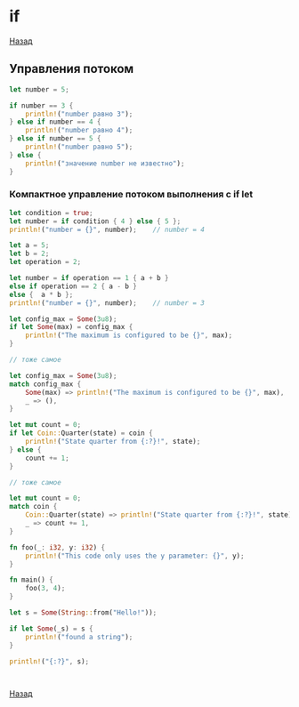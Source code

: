 # if

[Назад][back]

## Управления потоком

```rust
let number = 5;

if number == 3 {
    println!("number равно 3");
} else if number == 4 {
    println!("number равно 4");
} else if number == 5 {
    println!("number равно 5");
} else {
    println!("значение number не известно");
}
```

### Компактное управление потоком выполнения с if let

```rust
let condition = true;
let number = if condition { 4 } else { 5 };
println!("number = {}", number);    // number = 4
```

```rust
let a = 5;
let b = 2;
let operation = 2;

let number = if operation == 1 { a + b }
else if operation == 2 { a - b }
else {  a * b };
println!("number = {}", number);    // number = 3
```

```rust
let config_max = Some(3u8);
if let Some(max) = config_max {
    println!("The maximum is configured to be {}", max);
}

// тоже самое

let config_max = Some(3u8);
match config_max {
    Some(max) => println!("The maximum is configured to be {}", max),
    _ => (),
}
```

```rust
let mut count = 0;
if let Coin::Quarter(state) = coin {
    println!("State quarter from {:?}!", state);
} else {
    count += 1;
}

// тоже самое

let mut count = 0;
match coin {
    Coin::Quarter(state) => println!("State quarter from {:?}!", state),
    _ => count += 1,
}
```

```rust
fn foo(_: i32, y: i32) {
    println!("This code only uses the y parameter: {}", y);
}

fn main() {
    foo(3, 4);
}
```

```rust
let s = Some(String::from("Hello!"));

if let Some(_s) = s {
    println!("found a string");
}

println!("{:?}", s);
```

```rust

```

```rust

```

[Назад][back]

[back]: <.> "Назад к оглавлению"
